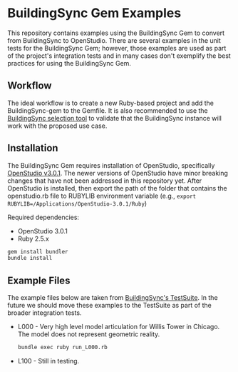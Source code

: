 # BuildingSync Gem Examples

This repository contains examples using the BuildingSync Gem to convert from BuildingSync to OpenStudio. There are
several examples in the unit tests for the BuildingSync Gem; however, those examples are used as part of the project's
integration tests and in many cases don't exemplify the best practices for using the BuildingSync Gem.

## Workflow

The ideal workflow is to create a new Ruby-based project and add the BuildingSync-gem to the Gemfile. It is also
recommended to use the [BuildingSync selection tool](https://selectiontool.buildingsync.net/validator) to validate 
that the BuildingSync instance will work with the proposed use case.

## Installation

The BuildingSync Gem requires installation of OpenStudio, specifically [OpenStudio v3.0.1](https://openstudio-builds.s3.amazonaws.com/index.html?prefix=3.0.1/).
The newer versions of OpenStudio have minor breaking changes that have not been addressed in this repository yet. After OpenStudio is
installed, then export the path of the folder that contains the openstudio.rb file to RUBYLIB environment variable
(e.g., `export RUBYLIB=/Applications/OpenStudio-3.0.1/Ruby`)

Required dependencies:

* OpenStudio 3.0.1
* Ruby 2.5.x

```bash
gem install bundler
bundle install
```

## Example Files

The example files below are taken from [BuildingSync's TestSuite](https://github.com/BuildingSync/TestSuite). In the future
we should move these examples to the TestSuite as part of the broader integration tests.

* L000 - Very high level model articulation for Willis Tower in Chicago. The model does not represent geometric reality.

    ```bash
    bundle exec ruby run_L000.rb
    ```

* L100 - Still in testing.